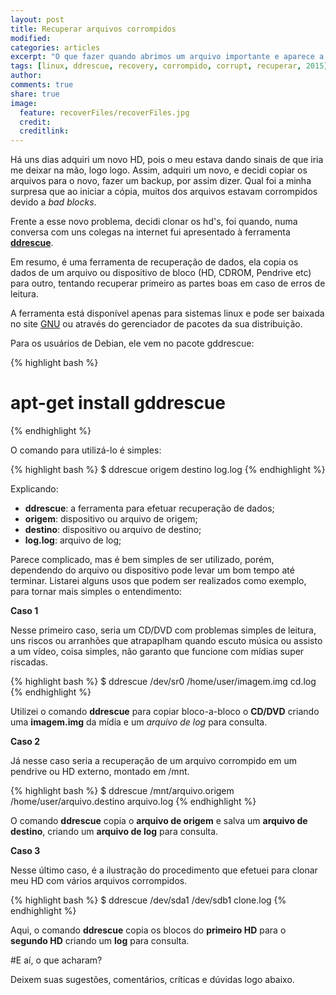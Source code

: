 ```yaml
---
layout: post
title: Recuperar arquivos corrompidos
modified:
categories: articles
excerpt: "O que fazer quando abrimos um arquivo importante e aparece a mensagem de arquivo corrompido?"
tags: [linux, ddrescue, recovery, corrompido, corrupt, recuperar, 2015]
author:
comments: true
share: true
image:
  feature: recoverFiles/recoverFiles.jpg
  credit:
  creditlink:
---
```


<div id="fb-root"></div>
<script>(function(d, s, id) {
  var js, fjs = d.getElementsByTagName(s)[0];
  if (d.getElementById(id)) return;
  js = d.createElement(s); js.id = id;
  js.src =  "//connect.facebook.net/pt_BR/sdk.js#xfbml=1&version=v2.5&appId=541394239351629";
  fjs.parentNode.insertBefore(js, fjs);
}(document, 'script', 'facebook-jssdk'));</script>

Há uns dias adquiri um novo HD, pois o meu estava dando sinais de que iria me
deixar na mão, logo logo. Assim, adquiri um novo, e decidi copiar os arquivos
para o novo, fazer um backup, por assim dizer. Qual foi a minha surpresa que ao
iniciar a cópia, muitos dos arquivos estavam corrompidos devido a *bad blocks*.

Frente a esse novo problema, decidi clonar os hd's, foi quando, numa conversa com uns colegas na internet fui apresentado à
ferramenta [**ddrescue**](http://www.gnu.org/software/ddrescue/manual/ddrescue_manual.html).

Em resumo, é uma ferramenta de recuperação de dados, ela copia os dados de um
arquivo ou dispositivo de bloco (HD, CDROM, Pendrive etc) para outro, tentando
recuperar primeiro as partes boas em caso de erros de leitura.

A ferramenta está disponível apenas para sistemas linux e pode ser baixada no
site [GNU](http://gnu.c3sl.ufpr.br/ftp/ddrescue/) ou através do gerenciador de
pacotes da sua distribuição.

Para os usuários de Debian, ele vem no pacote gddrescue:

{% highlight bash %}
 # apt-get install gddrescue
{% endhighlight %}

O comando para utilizá-lo é simples:

{% highlight bash %}
 $ ddrescue origem destino log.log
{% endhighlight %}

Explicando:

+ **ddrescue**: a ferramenta para efetuar recuperação de dados;
+ **origem**: dispositivo ou arquivo de origem;
+ **destino**: dispositivo ou arquivo de destino;
+ **log.log**: arquivo de log;

Parece complicado, mas é bem simples de ser utilizado, porém, dependendo do
arquivo ou dispositivo pode levar um bom tempo até terminar. Listarei alguns
usos que podem ser realizados como exemplo, para tornar mais simples o
entendimento:

**Caso 1**

Nesse primeiro caso, seria um CD/DVD com problemas simples de leitura, uns
riscos ou arranhões que atrapaplham quando escuto música ou assisto a um vídeo,
coisa simples, não garanto que funcione com mídias super riscadas.

{% highlight bash %}
 $ ddrescue /dev/sr0 /home/user/imagem.img cd.log
{% endhighlight %}

Utilizei o comando **ddrescue** para copiar bloco-a-bloco o **CD/DVD** criando uma
**imagem.img** da mídia e um *arquivo de log* para consulta.

**Caso 2**

Já nesse caso seria a recuperação de um arquivo corrompido em um pendrive ou HD
externo, montado em /mnt.

{% highlight bash %}
 $ ddrescue /mnt/arquivo.origem /home/user/arquivo.destino arquivo.log
{% endhighlight %}

O comando **ddrescue** copia o **arquivo de origem** e salva um **arquivo de
destino**, criando um **arquivo de log** para consulta.

**Caso 3**

Nesse último caso, é a ilustração do procedimento que efetuei para clonar meu HD
com vários arquivos corrompidos.

{% highlight bash %}
 $ ddrescue /dev/sda1 /dev/sdb1 clone.log
{% endhighlight %}

Aqui, o comando **ddrescue** copia os blocos do **primeiro HD** para o **segundo HD**
criando um **log** para consulta.

#E aí, o que acharam?

Deixem suas sugestões, comentários, críticas e dúvidas logo abaixo.

<div class="fb-comments" data-href="http://shundake.xyz{{ page.url }}/"
data-width="600" data-num-posts="2" data-colorscheme="dark"></div>
